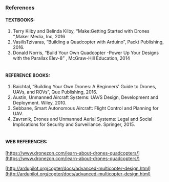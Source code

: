 ### References

#### TEXTBOOKS:

1. Terry Kilby and Belinda Kilby, “Make:Getting Started with Drones “,Maker Media, Inc, 2016<br>
2. VasilisTzivaras, “Building a Quadcopter with Arduino”, Packt Publishing, 2016.<br>
3. Donald Norris, “Build Your Own Quadcopter -Power Up Your Designs with the Parallax Elev-8” , McGraw-Hill Education, 2014
<br><br>
#### REFERENCE BOOKS:

1. Baichtal, “Building Your Own Drones: A Beginners' Guide to Drones, UAVs, and ROVs”, Que Publishing, 2016.
2. Austin, Unmanned Aircraft Systems: UAVS Design, Development and Deployment. Wiley, 2010.
3. Sebbane, Smart Autonomous Aircraft: Flight Control and Planning for UAV.
4. Zavrsnik, Drones and Unmanned Aerial Systems: Legal and Social Implications for Security and Surveillance. Springer, 2015.
<br><br>
#### WEB REFERENCES:

[https://www.dronezon.com/learn-about-drones-quadcopters/](https://www.dronezon.com/learn-about-drones-quadcopters/)

[http://ardupilot.org/copter/docs/advanced-multicopter-design.html](http://ardupilot.org/copter/docs/advanced-multicopter-design.html)

